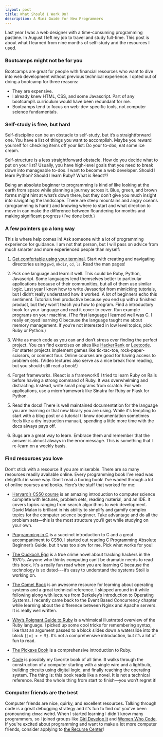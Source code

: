 ```yaml
---
layout: post
title: What Should I Work On?
description: A Mini Guide for New Programmers
---
```


Last year I was a web designer with a time-consuming programming pastime. In August I left my job to travel and study full-time. This post is about what I learned from nine months of self-study and the resources I used.

### Bootcamps might not be for you
Bootcamps are great for people with financial resources who want to dive into web development without previous technical experience. I opted out of doing a bootcamp for three reasons:
-  They are expensive.
-  I already knew HTML, CSS, and some Javascript. Part of any bootcamp’s curriculum would have been redundant for me.
-  Bootcamps tend to focus on web-dev-specific tools, not computer science fundamentals.

### Self-study is free, but hard
Self-discipline can be an obstacle to self-study, but it’s a straightforward one. You have a list of things you want to accomplish. Maybe you reward yourself for checking items off your list: Do your to-dos; eat some ice cream.

Self-structure is a less straightforward obstacle. How do you decide what to put on your list? Usually, you have high-level goals that you need to break down into manageable to-dos. I want to become a web developer. Should I learn Python? Should I learn Ruby? What is React??

Being an absolute beginner to programming is kind of like looking at the earth from space while planning a journey across it. Blue, green, and brown forms might hint at what’s down there, but they don't give you much insight into navigating the landscape. There are steep mountains and angry oceans (programming is hard!) and knowing where to start and what direction to move in can make the difference between floundering for months and making significant progress (I’ve done both.)

### A few pointers go a long way
This is where help comes in! Ask someone with a lot of programming experience for guidance. I am not that person, but I will pass on advice from much smarter and more experienced people than myself:

1. [Get comfortable using your terminal](https://computers.tutsplus.com/tutorials/navigating-the-terminal-a-gentle-introduction--mac-3855). Start with creating and navigating directories using `pwd`, `mkdir`, `cd`, `ls`. Read the man pages!

2. Pick one language and learn it well. This could be Ruby, Python, Javascript. Some languages lend themselves better to particular applications because of their communities, but all of them use similar logic. Last year I knew how to write Javascript from mimicking tutorials, but I didn’t really understand how it worked. A lot of beginners echo this sentiment. Tutorials feel productive because you end up with a finished product, but they won’t teach you how to program. Find a introductory book for your language and read it cover to cover. Run example programs on your machine. (The first language I learned well was C. I really enjoyed learning C because the language taught me about memory management. If you’re not interested in low level topics, pick Ruby or Python.)

3. Write as much code as you can and don’t stress over finding the perfect project. You can find exercises on sites like [HackerRank](www.hackerrank.com) or [Leetcode](leetcode.com). For starter projects implement games like tic-tac-toe, rock-paper-scissors, or connect four. Online courses are good for having access to problem sets. (Video lectures also serve as a nice break from reading, but you should still read a book!)

4. Forget frameworks. (React is a framework!) I tried to learn Ruby on Rails before having a strong command of Ruby. It was overwhelming and distracting. Instead, write small programs from scratch. For web applications, use a microframework like Sinatra for Ruby or Flask for Python.

5. Read the docs! There is well maintained documentation for the language you are learning or that new library you are using. While it's tempting to start with a blog post or a tutorial (I know documentation sometimes feels like a dry instruction manual), spending a little more time with the docs always pays off.

6. Bugs are a great way to learn. Embrace them and remember that the answer is almost always in the error message. This is something that I re-learn on a weekly basis.

### Find resources you love
Don’t stick with a resource if you are miserable. There are so many resources readily available online. Every programming book I’ve read was delightful in some way. Don’t read a boring book! I’ve waded through a lot of online courses and books. Here’s the stuff that worked for me:

- [Harvard’s CS50 course][1] is an amazing introduction to computer science complete with lectures, problem sets, reading material, and an IDE. It covers topics ranging from search algorithms to web development. David Malan is brilliant in his ability to simplify and gamify complex topics for the computer science beginner. Take advantage and do all the problem sets—this is the most structure you’ll get while studying on your own.

- [Programming in C][2] is a succinct introduction to C and a great accompaniment to CS50. I started out reading C Programming Absolute Beginner’s Guide, but it was too slow for me. Pick what works for you!

- [The Cuckoo’s Egg][3] is a true crime novel about tracking hackers in the 1970’s. Anyone who thinks computing can’t be dramatic needs to read this book. It's a really fun read when you are learning C because the technology is so dated---it’s easy to understand the systems Stoll is working on.

- [The Comet Book][4] is an awesome resource for learning about operating systems and a great technical reference. I skipped around in it while following along with lectures from Berkeley’s Introduction to Operating Systems. I recently came back to the Event Based Concurrency chapter while learning about the difference between Nginx and Apache servers. It is really well written.

- [Why’s Poignant Guide to Ruby][5] is a whimsical illustrated overview of the Ruby language. I picked up some cool tricks for remembering syntax, like that an argument passed to a block slides down a waterslide into the block `{|x| x + 5}`. It’s not a comprehensive introduction, but it’s a lot of fun to read.

- [The Pickaxe Book][6] is a comprehensive introduction to Ruby.

- [Code][7] is possibly my favorite book of all time. It walks through the construction of a computer starting with a single wire and a lightbulb, building circuits using digital logic, and finally reaching the operating system. The thing is: this book reads like a novel. It is not a technical reference. Read the whole thing from start to finish—you won’t regret it!
<!-- - [Nand2Tetris][8] is cool. -->

### Computer friends are the best
Computer friends are nice, quirky, and excellent resources. Talking through code is a great debugging strategy and it's fun to find out you've been pronouncing `chmod` weird. When I started learning I didn't know many programmers, so I joined groups like [Girl Develop It](https://www.girldevelopit.com) and [Women Who Code](https://www.womenwhocode.com/).  
If you're excited about programming and want to make a lot more computer friends, consider applying to [the Recurse Center](https://www.recurse.com/)!

[1]: https://www.edx.org/course/introduction-computer-science-harvardx-cs50x
[2]: https://www.amazon.com/Programming-3rd-Stephen-G-Kochan/dp/0672326663
[3]: https://www.amazon.com/Cuckoos-Egg-Tracking-Computer-Espionage/dp/1416507787
[4]: http://pages.cs.wisc.edu/~remzi/OSTEP/
[5]: http://poignant.guide/
[6]: https://pragprog.com/book/ruby/programming-ruby
[7]: https://www.amazon.com/Code-Language-Computer-Hardware-Software/dp/0735611319
[8]: http://www.nand2tetris.org/
